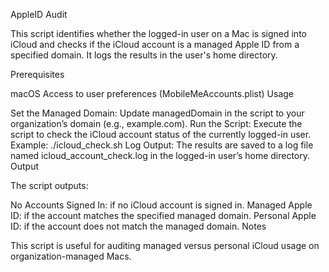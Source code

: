 AppleID Audit

This script identifies whether the logged-in user on a Mac is signed into iCloud and checks if the iCloud account is a managed Apple ID from a specified domain. It logs the results in the user's home directory.

Prerequisites

macOS
Access to user preferences (MobileMeAccounts.plist)
Usage

Set the Managed Domain:
Update managedDomain in the script to your organization’s domain (e.g., example.com).
Run the Script:
Execute the script to check the iCloud account status of the currently logged-in user.
Example: ./icloud_check.sh
Log Output:
The results are saved to a log file named icloud_account_check.log in the logged-in user’s home directory.
Output

The script outputs:

No Accounts Signed In: if no iCloud account is signed in.
Managed Apple ID: if the account matches the specified managed domain.
Personal Apple ID: if the account does not match the managed domain.
Notes

This script is useful for auditing managed versus personal iCloud usage on organization-managed Macs.
